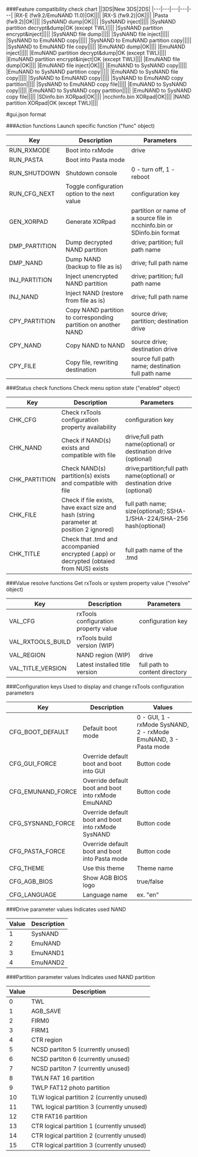 ###Feature compatibility check chart
||3DS|New 3DS|2DS|
|---|---|---|---|---|
|RX-E (fw9.2/EmuNAND 11.0)|OK||||
|RX-S (fw9.2)|OK||||
|Pasta (fw9.2)|OK||||
|SysNAND dump|OK||||
|SysNAND inject|||||
|SysNAND partition decrypt&dump|OK (except TWL)||||
|SysNAND partition encrypt&inject|||||
|SysNAND file dump|||||
|SysNAND file inject|||||
|SysNAND to EmuNAND copy|||||
|SysNAND to EmuNAND partition copy|||||
|SysNAND to EmuNAND file copy|||||
|EmuNAND dump|OK||||
|EmuNAND inject|||||
|EmuNAND partition decrypt&dump|OK (except TWL)||||
|EmuNAND partition encrypt&inject|OK (except TWL)||||
|EmuNAND file dump|OK||||
|EmuNAND file inject|OK||||
|EmuNAND to SysNAND copy|||||
|EmuNAND to SysNAND partition copy|||||
|EmuNAND to SysNAND file copy|||||
|SysNAND to EmuNAND copy|||||
|SysNAND to EmuNAND copy partition|||||
|SysNAND to EmuNAND copy file|||||
|EmuNAND to SysNAND copy|||||
|EmuNAND to SysNAND copy partition|||||
|EmuNAND to SysNAND copy file|||||
|SDinfo.bin XORpad|OK||||
|ncchinfo.bin XORpad|OK||||
|NAND partition XORpad|OK (except TWL)||||

#gui.json format

###Action functions
Launch specific function ("func" object)

|Key|Description|Parameters|
|---|---|---|
|RUN_RXMODE|Boot into rxMode|drive|
|RUN_PASTA|Boot into Pasta mode||
|RUN_SHUTDOWN|Shutdown console|0 - turn off, 1 - reboot|
|RUN_CFG_NEXT|Toggle configuration option to the next value|configuration key|
|GEN_XORPAD|Generate XORpad|partition or name of a source file in ncchinfo.bin or SDinfo.bin format|
|DMP_PARTITION|Dump decrypted NAND partition|drive; partition; full path name|
|DMP_NAND|Dump NAND (backup to file as is)|drive; full path name|
|INJ_PARTITION|Inject unencrypted NAND partition|drive; partition; full path name|
|INJ_NAND|Inject NAND (restore from file as is)|drive; full path name|
|CPY_PARTITION|Copy NAND partition to corresponding partition on another NAND|source drive; partition; destination drive|
|CPY_NAND|Copy NAND to NAND|source drive; destination drive|
|CPY_FILE|Copy file, rewriting destination|source full path name; destination full path name|

###Status check functions
Check menu option state ("enabled" object)

|Key|Description|Parameters|
|---|---|---|
|CHK_CFG|Check rxTools configuration property availability|configuration key|
|CHK_NAND|Check if NAND(s) exists and compatible with file|drive;full path name(optional) or destination drive (optional)|
|CHK_PARTITION|Check NAND(s) partition(s) exists and compatible with file|drive;partition;full path name(optional) or destination drive (optional)|
|CHK_FILE|Check if file exists, have exact size and hash (string parameter at position 2 ignored)|full path name; size(optional); SSHA-1/SHA-224/SHA-256 hash(optional)|
|CHK_TITLE|Check that .tmd and accompanied encrypted (.app) or decrypted (obtaied from NUS) exists|full path name of the .tmd|

###Value resolve functions
Get rxTools or system property value ("resolve" object)

|Key|Description|Parameters|
|---|---|---|
|VAL_CFG|rxTools configuration property value|configuration key|
|VAL_RXTOOLS_BUILD|rxTools build version (WIP)||
|VAL_REGION|NAND region (WIP)|drive|
|VAL_TITLE_VERSION|Latest installed title version|full path to content directory|

###Configuration keys
Used to display and change rxTools configuration parameters

|Key|Description|Values|
|---|---|---|
|CFG_BOOT_DEFAULT|Default boot mode|0 - GUI, 1 - rxMode SysNAND, 2 - rxMode EmuNAND, 3 - Pasta mode|
|CFG_GUI_FORCE|Override default boot and boot into GUI|Button code|
|CFG_EMUNAND_FORCE|Override default boot and boot into rxMode EmuNAND|Button code|
|CFG_SYSNAND_FORCE|Override default boot and boot into rxMode SysNAND|Button code|
|CFG_PASTA_FORCE|Override default boot and boot into Pasta mode|Button code|
|CFG_THEME|Use this theme|Theme name|
|CFG_AGB_BIOS|Show AGB BIOS logo|true/false|
|CFG_LANGUAGE|Language name|ex. "en"|

###Drive parameter values
Indicates used NAND

|Value|Description|
|---|---|
|1|SysNAND|
|2|EmuNAND|
|3|EmuNAND1|
|4|EmuNAND2|

###Partition parameter values
Indicates used NAND partition

|Value|Description|
|---|---|
|0|TWL|
|1|AGB_SAVE|
|2|FIRM0|
|3|FIRM1|
|4|CTR region|
|5|NCSD partiton 5 (currently unused)|
|6|NCSD partiton 6 (currently unused)|
|7|NCSD partiton 7 (currently unused)|
|8|TWLN FAT 16 partition|
|9|TWLP FAT12 photo partition|
|10|TLW logical partition 2 (currently unused)|
|11|TWL logical partition 3 (currently unused)|
|12|CTR FAT16 partition|
|13|CTR logical partition 1 (currently unused)|
|14|CTR logical partition 2 (currently unused)|
|15|CTR logical partition 3 (currently unused)|
